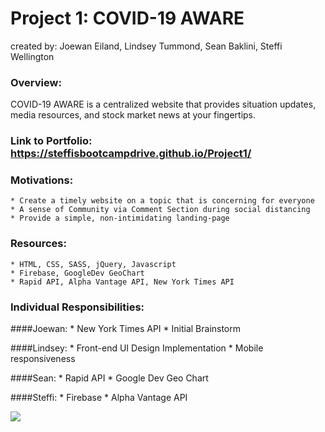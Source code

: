 # Project 1: COVID-19 AWARE
created by: Joewan Eiland, Lindsey Tummond, Sean Baklini, Steffi Wellington

### Overview:

COVID-19 AWARE is a centralized website that provides situation updates, media resources, and stock market news at your fingertips.

### Link to Portfolio: https://steffisbootcampdrive.github.io/Project1/

### Motivations: 
  
    * Create a timely website on a topic that is concerning for everyone
    * A sense of Community via Comment Section during social distancing
    * Provide a simple, non-intimidating landing-page

### Resources: 
  
    * HTML, CSS, SASS, jQuery, Javascript
    * Firebase, GoogleDev GeoChart
    * Rapid API, Alpha Vantage API, New York Times API
    
### Individual Responsibilities: 
  ####Joewan:
    * New York Times API
    * Initial Brainstorm
    
   ####Lindsey:
    * Front-end UI Design Implementation
    * Mobile responsiveness
    
   ####Sean:
    * Rapid API
    * Google Dev Geo Chart
   
   ####Steffi:
    * Firebase
    * Alpha Vantage API
    

<a href="https://steffisbootcampdrive.github.io/Project1/" target="_blank">
   <img src="assets/img/portfolioImage.png">
</a>
